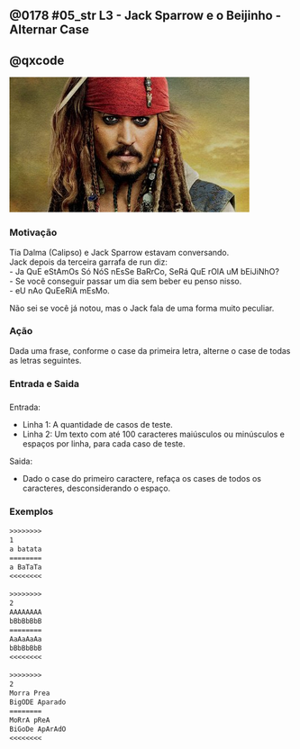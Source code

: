 ## @0178 #05_str L3 - Jack Sparrow e o Beijinho - Alternar Case
## @qxcode

![](capa.jpg)

### Motivação

Tia Dalma (Calipso) e Jack Sparrow estavam conversando.  
Jack depois da terceira garrafa de run diz:  
\- Ja QuE eStAmOs Só NóS nEsSe BaRrCo, SeRá QuE rOlA uM bEiJiNhO?  
\- Se você conseguir passar um dia sem beber eu penso nisso.  
\- eU nAo QuEeRiA mEsMo.

Não sei se você já notou, mas o Jack fala de uma forma muito peculiar.

### Ação

Dada uma frase, conforme o case da primeira letra, alterne o case de todas as letras seguintes.

### Entrada e Saida

### 

Entrada:

*   Linha 1: A quantidade de casos de teste.
*   Linha 2: Um texto com até 100 caracteres maiúsculos ou minúsculos e espaços por linha, para cada caso de teste.

Saida:

*   Dado o case do primeiro caractere, refaça os cases de todos os caracteres, desconsiderando o espaço.

### Exemplos

```
>>>>>>>>
1
a batata
========
a BaTaTa
<<<<<<<<

>>>>>>>>
2
AAAAAAAA
bBbBbBbB
========
AaAaAaAa
bBbBbBbB
<<<<<<<<

>>>>>>>>
2
Morra Prea
BigODE Aparado
========
MoRrA pReA
BiGoDe ApArAdO
<<<<<<<<
```

<!---
>>>>>>>> 01
3
a Morra Prea
g BigODE Aparado
abcd ef
========
a MoRrA pReA
g BiGoDe ApArAdO
aBcD eF
<<<<<<<<
--->
